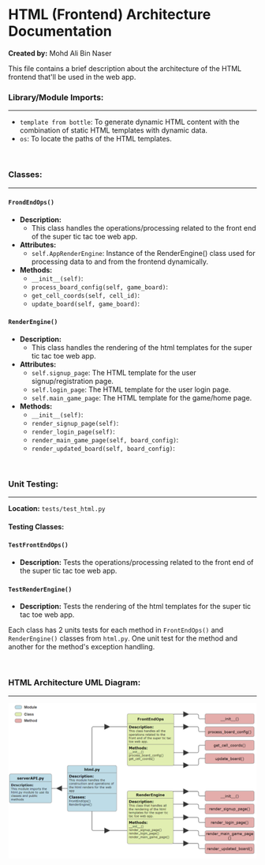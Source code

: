 # HTML (Frontend) Architecture Documentation
**Created by:** Mohd Ali Bin Naser

This file contains a brief description about the architecture of the HTML frontend that'll be used in the web app.

### Library/Module Imports:
---

- `template from bottle`: To generate dynamic HTML content with the combination of static HTML templates with dynamic data.
- `os`: To locate the paths of the HTML templates.

<br>

### Classes:
---
#### `FrondEndOps()`
- **Description:**
  - This class handles the operations/processing related to the front end of the super tic tac toe web app.
- **Attributes:**
  - `self.AppRenderEngine`: Instance of the RenderEngine() class used for processing data to and from the frontend dynamically.
- **Methods:**
  - `__init__(self)`:
  - `process_board_config(self, game_board)`:
  - `get_cell_coords(self, cell_id)`:
  - `update_board(self, game_board)`:


#### `RenderEngine()`
- **Description:**
  - This class handles the rendering of the html templates for the super tic tac toe web app.
- **Attributes:**
  - `self.signup_page`: The HTML template for the user signup/registration page.
  - `self.login_page`: The HTML template for the user login page.
  - `self.main_game_page`: The HTML template for the game/home page.
- **Methods:**
  - `__init__(self)`:
  - `render_signup_page(self)`:
  - `render_login_page(self)`:
  - `render_main_game_page(self, board_config)`:
  - `render_updated_board(self, board_config)`:


<br>

### Unit Testing:
---
**Location:** `tests/test_html.py`

#### Testing Classes:
#### `TestFrontEndOps()`
- **Description:** Tests the operations/processing related to the front end of the super tic tac toe web app.

#### `TestRenderEngine()`
- **Description:** Tests the rendering of the html templates for the super tic tac toe web app.

Each class has 2 units tests for each method in `FrontEndOps()` and `RenderEngine()` classes from `html.py`. One unit test for the method and another for the method's exception handling.

<br>

### HTML Architecture UML Diagram:
---

![User UML Diagram](./diagrams/html_arch_uml_diagram.png)